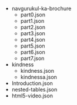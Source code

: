- navgurukul-ka-brochure
	- part0.json
	- part1.json
	- part2.json
	- part3.json
	- part4.json
	- part5.json
	- part6.json
	- part7.json
- kindness
	- kindness.json
	- kindnessa.json
- Introduction.json
- nested-tables.json
- html5-video.json


